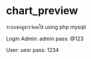 # chart_preview
ระบบขอดูชารจ์คนไข้
using php mysqli

Login
Admin: admin 
pass: @123

User: uesr
pass: 1234

